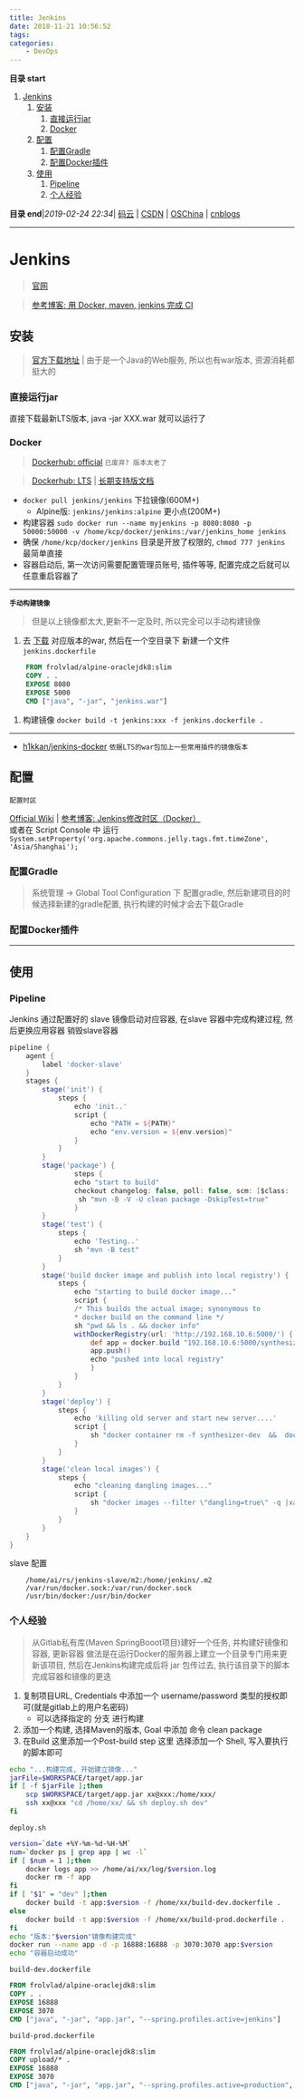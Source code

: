 ```yaml
---
title: Jenkins
date: 2018-11-21 10:56:52
tags: 
categories: 
    - DevOps
---
```


**目录 start**
 
1. [Jenkins](#jenkins)
    1. [安装](#安装)
        1. [直接运行jar](#直接运行jar)
        1. [Docker](#docker)
    1. [配置](#配置)
        1. [配置Gradle](#配置gradle)
        1. [配置Docker插件](#配置docker插件)
    1. [使用](#使用)
        1. [Pipeline](#pipeline)
        1. [个人经验](#个人经验)

**目录 end**|_2019-02-24 22:34_| [码云](https://gitee.com/gin9) | [CSDN](http://blog.csdn.net/kcp606) | [OSChina](https://my.oschina.net/kcp1104) | [cnblogs](http://www.cnblogs.com/kuangcp)
****************************************
# Jenkins
> [官网](https://jenkins.io/)

> [参考博客: 用 Docker, maven, jenkins 完成 CI](http://www.open-open.com/lib/view/open1436922756240.html)

## 安装
> [官方下载地址](https://jenkins.io/download/) | 由于是一个Java的Web服务, 所以也有war版本, 资源消耗都挺大的

### 直接运行jar
直接下载最新LTS版本, java -jar XXX.war 就可以运行了

### Docker
> [Dockerhub: official](https://hub.docker.com/_/jenkins/) `已废弃? 版本太老了` 

> [Dockerhub: LTS](https://hub.docker.com/r/jenkins/jenkins/) | [长期支持版文档](https://github.com/jenkinsci/docker/blob/master/README.md)  

- `docker pull jenkins/jenkins` 下拉镜像(600M+)
    - Alpine版: `jenkins/jenkins:alpine` 更小点(200M+)
- 构建容器 `sudo docker run --name myjenkins -p 8080:8080 -p 50000:50000 -v /home/kcp/docker/jenkins:/var/jenkins_home jenkins`
- 确保 `/home/kcp/docker/jenkins` 目录是开放了权限的, `chmod 777 jenkins` 最简单直接
- 容器启动后, 第一次访问需要配置管理员账号, 插件等等, 配置完成之后就可以任意重启容器了

********************************

**`手动构建镜像`**
> 但是以上镜像都太大,更新不一定及时, 所以完全可以手动构建镜像

1. 去 [下载](https://jenkins.io/download/) 对应版本的war, 然后在一个空目录下 新建一个文件 `jenkins.dockerfile`
```Dockerfile
    FROM frolvlad/alpine-oraclejdk8:slim
    COPY . . 
    EXPOSE 8080
    EXPOSE 5000
    CMD ["java", "-jar", "jenkins.war"]
```
1. 构建镜像 `docker build -t jenkins:xxx -f jenkins.dockerfile .`

********************************

- [h1kkan/jenkins-docker](https://hub.docker.com/r/h1kkan/jenkins-docker/) `依据LTS的war包加上一些常用插件的镜像版本`

## 配置

`配置时区`

[Official Wiki](https://wiki.jenkins.io/display/JENKINS/Change+time+zone) | [参考博客: Jenkins修改时区（Docker）](https://blog.csdn.net/k_zombie/article/details/50754253)  
或者在 Script Console 中 运行 `System.setProperty('org.apache.commons.jelly.tags.fmt.timeZone', 'Asia/Shanghai');`

### 配置Gradle
> 系统管理 -> Global Tool Configuration 下 配置gradle, 然后新建项目的时候选择新建的gradle配置, 执行构建的时候才会去下载Gradle

### 配置Docker插件

***********************
## 使用

### Pipeline
Jenkins 通过配置好的 slave 镜像启动对应容器, 在slave 容器中完成构建过程, 然后更换应用容器 销毁slave容器

```groovy
pipeline {
    agent {
		label 'docker-slave'
	}
    stages {
        stage('init') {
            steps {
                echo 'init..'
				script {
					echo "PATH = ${PATH}"
					echo "env.version = ${env.version}"
				}
            }
        }
        stage('package') {
                steps {
                echo "start to build"
                checkout changelog: false, poll: false, scm: [$class: 'SubversionSCM', additionalCredentials: [], excludedCommitMessages: '', excludedRegions: '', excludedRevprop: '', excludedUsers: '', filterChangelog: false, ignoreDirPropChanges: false, includedRegions: '', locations: [[cancelProcessOnExternalsFail: true, credentialsId: '22f6f4c9-f19e-4120-af4b-7946ea7cc2ef', depthOption: 'infinity', ignoreExternalsOption: true, local: '.', remote: 'http://192.168.10.200/svn/hecheng/dev/server/trunk']], quietOperation: true, workspaceUpdater: [$class: 'UpdateUpdater']]
                 sh "mvn -B -V -U clean package -DskipTest=true"
                }
        }
        stage('test') {
            steps {
                echo 'Testing..'
                sh "mvn -B test"
            }
        }
        stage('build docker image and publish into local registry') {
            steps {
                echo "starting to build docker image..."
                script {		
                /* This builds the actual image; synonymous to
                * docker build on the command line */
                sh "pwd && ls . && docker info"
                withDockerRegistry(url: 'http://192.168.10.6:5000/') {
                    def app = docker.build "192.168.10.6:5000/synthesizer-dev:${env.BUILD_ID}"
                    app.push()
                    echo "pushed into local registry"
                    }
                }
            }
        }
        stage('deploy') {
            steps {
                echo 'killing old server and start new server....'
                script {
                    sh "docker container rm -f synthesizer-dev  &&  docker run -d -p 3070:3070 -p 16888:16888 --name synthesizer-dev 192.168.10.6:5000/synthesizer-dev:${env.BUILD_ID}"
                }
            }
        }
        stage('clean local images') {
            steps {
                echo "cleaning dangling images..."
                script {
                    sh "docker images --filter \"dangling=true\" -q |xargs --no-run-if-empty docker rmi"
                }
            }
        }	
    }
}
```

slave 配置
```
    /home/ai/rs/jenkins-slave/m2:/home/jenkins/.m2
    /var/run/docker.sock:/var/run/docker.sock
    /usr/bin/docker:/usr/bin/docker
```
### 个人经验
> 从Gitlab私有库(Maven SpringBooot项目)建好一个任务, 并构建好镜像和容器, 更新容器
> 做法是在运行Docker的服务器上建立一个目录专门用来更新该项目, 然后在Jenkins构建完成后将 jar 包传过去, 执行该目录下的脚本完成容器和镜像的更迭

1. 复制项目URL, Credentials 中添加一个 username/password 类型的授权即可(就是gitlab上的用户名密码)
    - 可以选择指定的 分支 进行构建
1. 添加一个构建, 选择Maven的版本, Goal 中添加 命令 clean package 
1. 在Build 这里添加一个Post-build step 这里 选择添加一个 Shell, 写入要执行的脚本即可
```sh
echo "...构建完成, 开始建立镜像..."
jarFile=$WORKSPACE/target/app.jar
if [ -f $jarFile ];then
	scp $WORKSPACE/target/app.jar xx@xxx:/home/xxx/
    ssh xx@xxx "cd /home/xx/ && sh deploy.sh dev"
fi
```

`deploy.sh`
```sh
version=`date +%Y-%m-%d-%H-%M`
num=`docker ps | grep app | wc -l`
if [ $num = 1 ];then
    docker logs app >> /home/ai/xx/log/$version.log
    docker rm -f app
fi
if [ "$1" = "dev" ];then
    docker build -t app:$version -f /home/xx/build-dev.dockerfile .
else
    docker build -t app:$version -f /home/xx/build-prod.dockerfile . 
fi
echo "版本:"$version"镜像构建完成"
docker run --name app -d -p 16888:16888 -p 3070:3070 app:$version
echo "容器启动成功"
```

`build-dev.dockerfile`
```dockerfile
FROM frolvlad/alpine-oraclejdk8:slim
COPY . .
EXPOSE 16888
EXPOSE 3070
CMD ["java", "-jar", "app.jar", "--spring.profiles.active=jenkins"]
```

`build-prod.dockerfile`
```dockerfile
FROM frolvlad/alpine-oraclejdk8:slim
COPY upload/* .
EXPOSE 16888
EXPOSE 3070
CMD ["java", "-jar", "app.jar", "--spring.profiles.active=production", ">>/var/log/game.log"]
```
